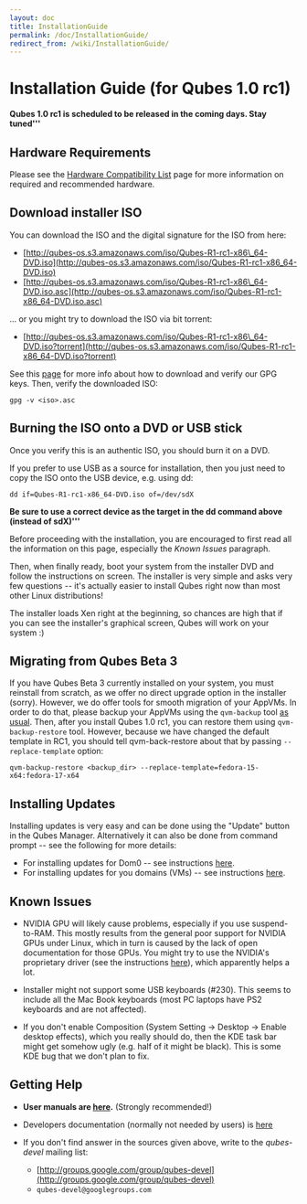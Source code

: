 ```yaml
---
layout: doc
title: InstallationGuide
permalink: /doc/InstallationGuide/
redirect_from: /wiki/InstallationGuide/
---
```


Installation Guide (for Qubes 1.0 rc1)
======================================

**Qubes 1.0 rc1 is scheduled to be released in the coming days. Stay tuned'''**

Hardware Requirements
---------------------

Please see the [Hardware Compatibility List](/doc/HCL) page for more information on required and recommended hardware.

Download installer ISO
----------------------

You can download the ISO and the digital signature for the ISO from here:

-   [http://qubes-os.s3.amazonaws.com/iso/Qubes-R1-rc1-x86\_64-DVD.iso](http://qubes-os.s3.amazonaws.com/iso/Qubes-R1-rc1-x86_64-DVD.iso)
-   [http://qubes-os.s3.amazonaws.com/iso/Qubes-R1-rc1-x86\_64-DVD.iso.asc](http://qubes-os.s3.amazonaws.com/iso/Qubes-R1-rc1-x86_64-DVD.iso.asc)

... or you might try to download the ISO via bit torrent:

-   [http://qubes-os.s3.amazonaws.com/iso/Qubes-R1-rc1-x86\_64-DVD.iso?torrent](http://qubes-os.s3.amazonaws.com/iso/Qubes-R1-rc1-x86_64-DVD.iso?torrent)

See this [page](/doc/VerifyingSignatures) for more info about how to download and verify our GPG keys. Then, verify the downloaded ISO:

```
gpg -v <iso>.asc
```

Burning the ISO onto a DVD or USB stick
---------------------------------------

Once you verify this is an authentic ISO, you should burn it on a DVD.

If you prefer to use USB as a source for installation, then you just need to copy the ISO onto the USB device, e.g. using dd:

```
dd if=Qubes-R1-rc1-x86_64-DVD.iso of=/dev/sdX
```

**Be sure to use a correct device as the target in the dd command above (instead of sdX)'''**

Before proceeding with the installation, you are encouraged to first read all the information on this page, especially the *Known Issues* paragraph.

Then, when finally ready, boot your system from the installer DVD and follow the instructions on screen. The installer is very simple and asks very few questions -- it's actually easier to install Qubes right now than most other Linux distributions!

The installer loads Xen right at the beginning, so chances are high that if you can see the installer's graphical screen, Qubes will work on your system :)

Migrating from Qubes Beta 3
---------------------------

If you have Qubes Beta 3 currently installed on your system, you must reinstall from scratch, as we offer no direct upgrade option in the installer (sorry). However, we do offer tools for smooth migration of your AppVMs. In order to do that, please backup your AppVMs using the ```qvm-backup``` tool [as usual](/doc/BackupRestore). Then, after you install Qubes 1.0 rc1, you can restore them using ```qvm-backup-restore``` tool. However, because we have changed the default template in RC1, you should tell qvm-back-restore about that by passing ```--replace-template``` option:

```
qvm-backup-restore <backup_dir> --replace-template=fedora-15-x64:fedora-17-x64 
```

Installing Updates
------------------

Installing updates is very easy and can be done using the "Update" button in the Qubes Manager. Alternatively it can also be done from command prompt -- see the following for more details:

-   For installing updates for Dom0 -- see instructions [here](/doc/SoftwareUpdateDom0).
-   For installing updates for you domains (VMs) -- see instructions [here](/doc/SoftwareUpdateVM).

Known Issues
------------

-   NVIDIA GPU will likely cause problems, especially if you use suspend-to-RAM. This mostly results from the general poor support for NVIDIA GPUs under Linux, which in turn is caused by the lack of open documentation for those GPUs. You might try to use the NVIDIA's proprietary driver (see the instructions [here](/doc/InstallNvidiaDriver)), which apparently helps a lot.

-   Installer might not support some USB keyboards (\#230). This seems to include all the Mac Book keyboards (most PC laptops have PS2 keyboards and are not affected).

-   If you don't enable Composition (System Setting -\> Desktop -\> Enable desktop effects), which you really should do, then the KDE task bar might get somehow ugly (e.g. half of it might be black). This is some KDE bug that we don't plan to fix.

Getting Help
------------

-   **User manuals are [here](/doc/UserDoc).** (Strongly recommended!)

-   Developers documentation (normally not needed by users) is [here](/doc/SystemDoc)

-   If you don't find answer in the sources given above, write to the *qubes-devel* mailing list:
    -   [http://groups.google.com/group/qubes-devel](http://groups.google.com/group/qubes-devel)
    -   ```qubes-devel@googlegroups.com```

